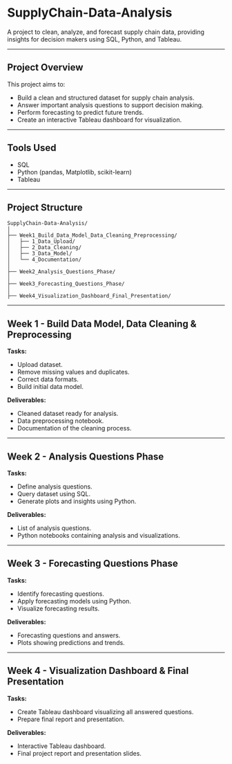 # SupplyChain-Data-Analysis
A project to clean, analyze, and forecast supply chain data, providing insights for decision makers using SQL, Python, and Tableau.

---

## Project Overview
This project aims to:
- Build a clean and structured dataset for supply chain analysis.
- Answer important analysis questions to support decision making.
- Perform forecasting to predict future trends.
- Create an interactive Tableau dashboard for visualization.

---

## Tools Used
- SQL
- Python (pandas, Matplotlib, scikit-learn)
- Tableau

---

## Project Structure

```
SupplyChain-Data-Analysis/
│
├── Week1_Build_Data_Model_Data_Cleaning_Preprocessing/
│   ├── 1_Data_Upload/
│   ├── 2_Data_Cleaning/
│   ├── 3_Data_Model/
│   └── 4_Documentation/
│
├── Week2_Analysis_Questions_Phase/
│
├── Week3_Forecasting_Questions_Phase/
│
├── Week4_Visualization_Dashboard_Final_Presentation/
```

---

## Week 1 - Build Data Model, Data Cleaning & Preprocessing
**Tasks:**
- Upload dataset.
- Remove missing values and duplicates.
- Correct data formats.
- Build initial data model.

**Deliverables:**
- Cleaned dataset ready for analysis.
- Data preprocessing notebook.
- Documentation of the cleaning process.

---

## Week 2 - Analysis Questions Phase
**Tasks:**
- Define analysis questions.
- Query dataset using SQL.
- Generate plots and insights using Python.

**Deliverables:**
- List of analysis questions.
- Python notebooks containing analysis and visualizations.

---

## Week 3 - Forecasting Questions Phase
**Tasks:**
- Identify forecasting questions.
- Apply forecasting models using Python.
- Visualize forecasting results.

**Deliverables:**
- Forecasting questions and answers.
- Plots showing predictions and trends.

---

## Week 4 - Visualization Dashboard & Final Presentation
**Tasks:**
- Create Tableau dashboard visualizing all answered questions.
- Prepare final report and presentation.

**Deliverables:**
- Interactive Tableau dashboard.
- Final project report and presentation slides.
